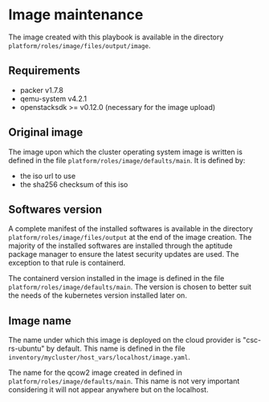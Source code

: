 
# Image maintenance

The image created with this playbook is available in the directory `platform/roles/image/files/output/image`.

## Requirements

- packer v1.7.8
- qemu-system v4.2.1
- openstacksdk >= v0.12.0 (necessary for the image upload)

## Original image

The image upon which the cluster operating system image is written is defined in the file `platform/roles/image/defaults/main`. It is defined by:

- the iso url to use
- the sha256 checksum of this iso

## Softwares version

A complete manifest of the installed softwares is available in the directory `platform/roles/image/files/output` at the end of the image creation. The majority of the installed softwares are installed through the aptitude package manager to ensure the latest security updates are used. The exception to that rule is containerd.

The containerd version installed in the image is defined in the file `platform/roles/image/defaults/main`. The version is chosen to better suit the needs of the kubernetes version installed later on.

## Image name

The name under which this image is deployed on the cloud provider is "csc-rs-ubuntu" by default. This name is defined in the file `inventory/mycluster/host_vars/localhost/image.yaml`.

The name for the qcow2 image created in defined in `platform/roles/image/defaults/main`. This name is not very important considering it will not appear anywhere but on the localhost.
